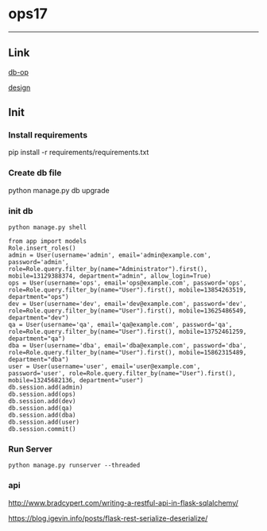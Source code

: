 # ops17

------

## Link
[db-op](/docs/db.md)

[design](/docs/design.md)

## Init
### Install requirements
pip install -r requirements/requirements.txt

### Create db file
python manage.py db upgrade

### init db
```shell
python manage.py shell   

from app import models
Role.insert_roles()
admin = User(username='admin', email='admin@example.com', password='admin', role=Role.query.filter_by(name="Administrator").first(), mobile=13129388374, department="admin", allow_login=True)
ops = User(username='ops', email='ops@example.com', password='ops', role=Role.query.filter_by(name="User").first(), mobile=13854263519, department="ops")
dev = User(username='dev', email='dev@example.com', password='dev', role=Role.query.filter_by(name="User").first(), mobile=13625486549, department="dev")
qa = User(username='qa', email='qa@example.com', password='qa', role=Role.query.filter_by(name="User").first(), mobile=13752461259, department="qa")
dba = User(username='dba', email='dba@example.com', password='dba', role=Role.query.filter_by(name="User").first(), mobile=15862315489, department="dba")
user = User(username='user', email='user@example.com', password='user', role=Role.query.filter_by(name="User").first(), mobile=13245682136, department="user")
db.session.add(admin)
db.session.add(ops)
db.session.add(dev)
db.session.add(qa)
db.session.add(dba)
db.session.add(user)
db.session.commit()
```

### Run Server
```shell
python manage.py runserver --threaded
```


### api
http://www.bradcypert.com/writing-a-restful-api-in-flask-sqlalchemy/

https://blog.igevin.info/posts/flask-rest-serialize-deserialize/
